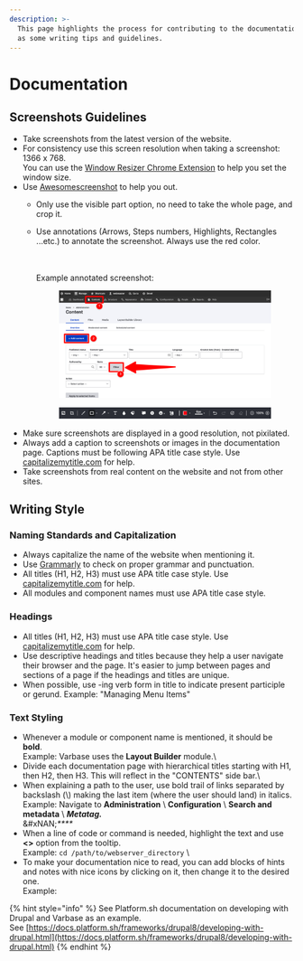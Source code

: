 ```yaml
---
description: >-
  This page highlights the process for contributing to the documentation as well
  as some writing tips and guidelines.
---
```


# Documentation

## Screenshots Guidelines

* Take screenshots from the latest version of the website.
* For consistency use this screen resolution when taking a screenshot: 1366 x 768.\
  You can use the [Window Resizer Chrome Extension](https://chrome.google.com/webstore/detail/window-resizer/hgjfanlllikpfpaadggdbchdpcbiaeei/related?hl=en) to help you set the window size.
* Use [Awesomescreenshot](https://www.awesomescreenshot.com) to help you out.
  * Only use the visible part option, no need to take the whole page, and crop it.
  *   Use annotations (Arrows, Steps numbers, Highlights, Rectangles ...etc.) to annotate the screenshot. Always use the red color.

      \
      \
      Example annotated screenshot:

      <figure><img src="../drupal-platform-docs/.gitbook/assets/Sample Screenshot" alt=""><figcaption></figcaption></figure>

      <figure><img src="../drupal-platform-docs/.gitbook/assets/annotations (1) (1).png" alt=""><figcaption></figcaption></figure>
* Make sure screenshots are displayed in a good resolution, not pixilated.
* Always add a caption to screenshots or images in the documentation page. Captions must be following APA title case style. Use [capitalizemytitle.com](https://capitalizemytitle.com) for help.
* Take screenshots from real content on the website and not from other sites.

## Writing Style

### Naming Standards and Capitalization

* Always capitalize the name of the website when mentioning it.
* Use [Grammarly](https://www.grammarly.com) to check on proper grammar and punctuation.
* All titles (H1, H2, H3) must use APA title case style. Use [capitalizemytitle.com](https://capitalizemytitle.com) for help.
* All modules and component names must use APA title case style.

### Headings

* All titles (H1, H2, H3) must use APA title case style. Use [capitalizemytitle.com](https://capitalizemytitle.com) for help.
* Use descriptive headings and titles because they help a user navigate their browser and the page. It's easier to jump between pages and sections of a page if the headings and titles are unique.
* When possible, use -ing verb form in title to indicate present participle or gerund. Example: "Managing Menu Items"

### Text Styling

* Whenever a module or component name is mentioned, it should be **bold**.\
  Example: Varbase uses the **Layout Builder** module.\\
* Divide each documentation page with hierarchical titles starting with H1, then H2, then H3. This will reflect in the "CONTENTS" side bar.\\
* When explaining a path to the user, use bold trail of links separated by backslash (\\) making the last item (where the user should land) in italics.\
  Example: Navigate to **Administration** \ **Configuration** \ **Search and metadata** \ _**Metatag.**_\
  &#xNAN;_\*\*\*\*_
* When a line of code or command is needed, highlight the text and use **<>** option from the tooltip.\
  Example: `cd /path/to/webserver_directory` \\
* To make your documentation nice to read, you can add blocks of hints and notes with nice icons by clicking on it, then change it to the desired one.\
  Example:

{% hint style="info" %}
See Platform.sh documentation on developing with Drupal and Varbase as an example.\
See [https://docs.platform.sh/frameworks/drupal8/developing-with-drupal.html](https://docs.platform.sh/frameworks/drupal8/developing-with-drupal.html)
{% endhint %}
